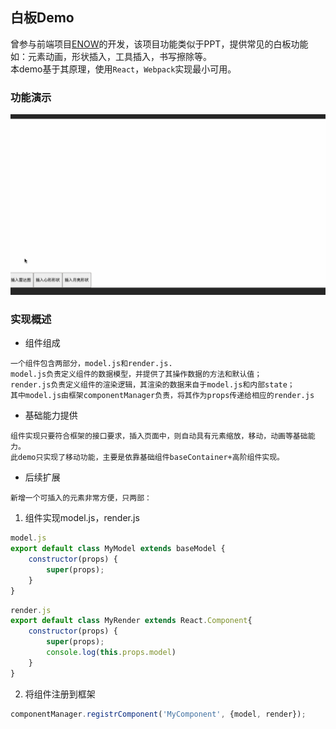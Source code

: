 ## 白板Demo
  
   
曾参与前端项目[ENOW](https://enweb.seewo.com/)的开发，该项目功能类似于PPT，提供常见的白板功能  
如：元素动画，形状插入，工具插入，书写擦除等。  
本demo基于其原理，使用`React`，`Webpack`实现最小可用。

### 功能演示

![image](./demo.gif)

### 实现概述
- 组件组成
```
一个组件包含两部分，model.js和render.js.
model.js负责定义组件的数据模型，并提供了其操作数据的方法和默认值；
render.js负责定义组件的渲染逻辑，其渲染的数据来自于model.js和内部state；
其中model.js由框架componentManager负责，将其作为props传递给相应的render.js
```
- 基础能力提供
```
组件实现只要符合框架的接口要求，插入页面中，则自动具有元素缩放，移动，动画等基础能力。
此demo只实现了移动功能，主要是依靠基础组件baseContainer+高阶组件实现。
```
- 后续扩展
```
新增一个可插入的元素非常方便，只两部：
```
1. 组件实现model.js，render.js

```js
model.js
export default class MyModel extends baseModel {
    constructor(props) {
        super(props);
    }
}
```

```js
render.js
export default class MyRender extends React.Component{
    constructor(props) {
        super(props);
        console.log(this.props.model)
    }
}
```
2. 将组件注册到框架
```js
componentManager.registrComponent('MyComponent', {model, render});
```
